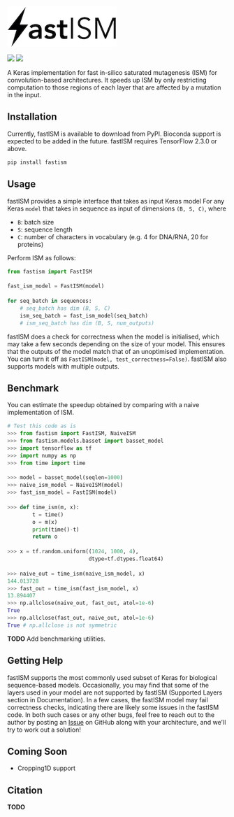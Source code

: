 [![](https://github.com/kundajelab/fastISM/raw/docs/images/logo.jpeg)](https://github.com/kundajelab/fastISM)

[![](https://img.shields.io/pypi/v/fastism.svg)](https://pypi.org/project/fastism/) [![](https://readthedocs.org/projects/fastism/badge/?version=latest)](https://fastism.readthedocs.io/en/latest/?badge=latest)


A Keras implementation for fast in-silico saturated mutagenesis (ISM) for convolution-based architectures. It speeds up ISM by only restricting computation to those regions of each layer that are affected by a mutation in the input.

## Installation

Currently, fastISM is available to download from PyPI. Bioconda support is expected to be added in the future. fastISM requires TensorFlow 2.3.0 or above.
```bash
pip install fastism
```

## Usage

fastISM provides a simple interface that takes as input Keras model For any Keras ``model`` that takes in sequence as input of dimensions `(B, S, C)`, where
- `B`: batch size
- `S`: sequence length
- `C`: number of characters in vocabulary (e.g. 4 for DNA/RNA, 20 for proteins)

Perform ISM as follows:

```python
from fastism import FastISM

fast_ism_model = FastISM(model)

for seq_batch in sequences:
    # seq_batch has dim (B, S, C)
    ism_seq_batch = fast_ism_model(seq_batch)
    # ism_seq_batch has dim (B, S, num_outputs) 
```

fastISM does a check for correctness when the model is initialised, which may take a few seconds depending on the size of your model. This ensures that the outputs of the model match that of an unoptimised implementation. You can turn it off as `FastISM(model, test_correctness=False)`. fastISM also supports models with multiple outputs.

## Benchmark
You can estimate the speedup obtained by comparing with a naive implementation of ISM.
```python
# Test this code as is
>>> from fastism import FastISM, NaiveISM
>>> from fastism.models.basset import basset_model
>>> import tensorflow as tf
>>> import numpy as np
>>> from time import time

>>> model = basset_model(seqlen=1000)
>>> naive_ism_model = NaiveISM(model)
>>> fast_ism_model = FastISM(model)

>>> def time_ism(m, x):
        t = time()
        o = m(x)
        print(time()-t)
        return o

>>> x = tf.random.uniform((1024, 1000, 4),
                          dtype=tf.dtypes.float64)

>>> naive_out = time_ism(naive_ism_model, x)
144.013728
>>> fast_out = time_ism(fast_ism_model, x)
13.894407
>>> np.allclose(naive_out, fast_out, atol=1e-6) 
True
>>> np.allclose(fast_out, naive_out, atol=1e-6) 
True # np.allclose is not symmetric
```
**TODO** Add benchmarking utilities.

## Getting Help
fastISM supports the most commonly used subset of Keras for biological sequence-based models. Occasionally, you may find that some of the layers used in your model are not supported by fastISM (Supported Layers section in Documentation). In a few cases, the fastISM model may fail correctness checks, indicating there are likely some issues in the fastISM code. In both such cases or any other bugs, feel free to reach out to the author by posting an [Issue](https://github.com/kundajelab/fastISM/issues) on GitHub along with your architecture, and we'll try to work out a solution!

## Coming Soon
- Cropping1D support

## Citation
**TODO**
